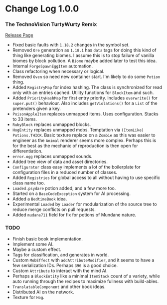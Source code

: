 # Change Log 1.0.0
### The TechnoVision TurtyWurty Remix

[Release Page](https://github.com/jackokring/ExactFeather396/releases)

* Fixed basic faults with `1.18.2` changes in the symbol set.
* Removed `Ore` generation as `1.18.1` has `data` tags for doing this kind of thing like generating biomes. I assume this is to stop failure of vanilla biomes by block pollution. A `Biome` maybe added later to test this idea.
* Internal `ForgeSpawnEggItem` automation.
* Class refactoring when necessary or logical.
* Removed `Oven` so need new container start. I'm likely to do some `Potion` thing.
* Added `RegistryMap` for index hashing. The class is synchronized for read only with an entries cached. Utility functions for `BlockItem` and such.
* Added `PriorityHashMap` for first entry priority. Includes `overwrite()` for `super.put()` behaviour. Also includes `getViolations()` for a `List` of the pretenders given a key.
* `PoisonAppleItem` replaces unmapped items. Uses configuration. Stacks to 33 items.
* `RubyBlock` replaces unmapped blocks.
* `HogEntity` replaces unmapped mobs. Temptation via `(ItemLike) Potions.THICK`. Basic texture replace on a `Zombie` as this was easier to engineer as the `Animal` renderer seems more complex. Perhaps this is for the best as the mechanic of reproduction is then open for differentiation.
* `error.ogg` replaces unmapped sounds.
* Added tree view of data and asset directories.
* `Configurator` class easy implements a lot of the boilerplate for configuration files in a reduced number of classes.
* Added `Registries` for global access to all without having to use specific class name too.
* `Loaded.psydare` potion added, and a few more too.
* Started on a `BaseCodeException` system for AI processing.
* Added a `BedtimeBook` idea.
* Experimental `Loaded` by `Loader` for modularization of the source tree to reduce merge conflicts on pull requests.
* Added `mudane711` field for fix for potions of Mundane nature.

### TODO
* Finish basic book implementation.
* Implement some AI.
* Maybe a custom effect.
* Tags for classification, and generates in world.
* Custom `MobEffect` with `addAttributeModifier`, and it seems to have a few serialization IDs. Perhaps `396` is a good choice.
* Custom `Attribute` to interact with the mind AI.
* Perhaps a `BlockEntity` like a minimal `ItemStack` count of a variety, while auto running through the recipes to maximize fullness with build-ables.
* `TranslatableComponent` and other book ideas.
* Distributed AI on the network.
* Texture for `Hog`.